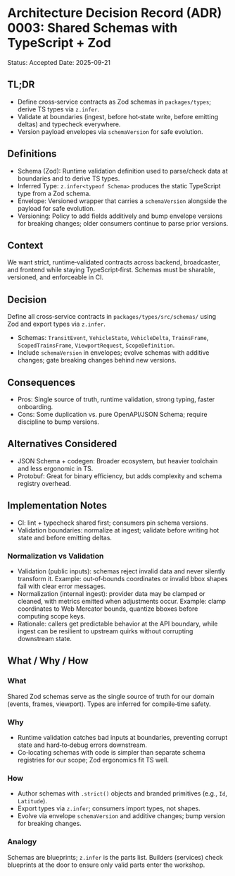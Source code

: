 # Architecture Decision Record (ADR) 0003: Shared Schemas with TypeScript + Zod

Status: Accepted
Date: 2025-09-21

## TL;DR

- Define cross‑service contracts as Zod schemas in `packages/types`; derive TS types via `z.infer`.
- Validate at boundaries (ingest, before hot‑state write, before emitting deltas) and typecheck everywhere.
- Version payload envelopes via `schemaVersion` for safe evolution.

## Definitions

- Schema (Zod): Runtime validation definition used to parse/check data at boundaries and to derive TS types.
- Inferred Type: `z.infer<typeof Schema>` produces the static TypeScript type from a Zod schema.
- Envelope: Versioned wrapper that carries a `schemaVersion` alongside the payload for safe evolution.
- Versioning: Policy to add fields additively and bump envelope versions for breaking changes; older consumers continue to parse prior versions.

## Context

We want strict, runtime‑validated contracts across backend, broadcaster, and frontend while staying TypeScript‑first. Schemas must be sharable, versioned, and enforceable in CI.

## Decision

Define all cross‑service contracts in `packages/types/src/schemas/` using Zod and export types via `z.infer`.

- Schemas: `TransitEvent`, `VehicleState`, `VehicleDelta`, `TrainsFrame`, `ScopedTrainsFrame`, `ViewportRequest`, `ScopeDefinition`.
- Include `schemaVersion` in envelopes; evolve schemas with additive changes; gate breaking changes behind new versions.

## Consequences

- Pros: Single source of truth, runtime validation, strong typing, faster onboarding.
- Cons: Some duplication vs. pure OpenAPI/JSON Schema; require discipline to bump versions.

## Alternatives Considered

- JSON Schema + codegen: Broader ecosystem, but heavier toolchain and less ergonomic in TS.
- Protobuf: Great for binary efficiency, but adds complexity and schema registry overhead.

## Implementation Notes

- CI: lint + typecheck shared first; consumers pin schema versions.
- Validation boundaries: normalize at ingest; validate before writing hot state and before emitting deltas.

### Normalization vs Validation

- Validation (public inputs): schemas reject invalid data and never silently transform it. Example: out‑of‑bounds coordinates or invalid bbox shapes fail with clear error messages.
- Normalization (internal ingest): provider data may be clamped or cleaned, with metrics emitted when adjustments occur. Example: clamp coordinates to Web Mercator bounds, quantize bboxes before computing scope keys.
- Rationale: callers get predictable behavior at the API boundary, while ingest can be resilient to upstream quirks without corrupting downstream state.

## What / Why / How

### What

Shared Zod schemas serve as the single source of truth for our domain (events, frames, viewport). Types are inferred for compile‑time safety.

### Why

- Runtime validation catches bad inputs at boundaries, preventing corrupt state and hard‑to‑debug errors downstream.
- Co‑locating schemas with code is simpler than separate schema registries for our scope; Zod ergonomics fit TS well.

### How

- Author schemas with `.strict()` objects and branded primitives (e.g., `Id`, `Latitude`).
- Export types via `z.infer`; consumers import types, not shapes.
- Evolve via envelope `schemaVersion` and additive changes; bump version for breaking changes.

### Analogy

Schemas are blueprints; `z.infer` is the parts list. Builders (services) check blueprints at the door to ensure only valid parts enter the workshop.
